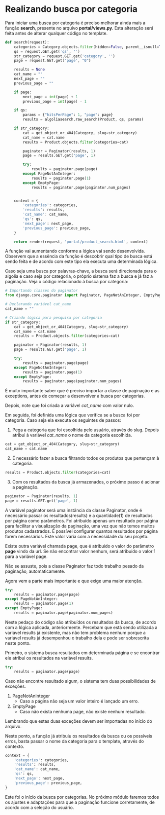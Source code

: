 # Realizando busca por categoria

Para iniciar uma busca por categoria é preciso melhorar ainda mais a função **search**, presente no arquivo **portal/views.py**. Esta alteração será feita antes de alterar qualquer código no template.

```python
def search(request):
    categories = Category.objects.filter(hidden=False, parent__isnull=True).order_by('name')
    qs = request.GET.get('qs', '')
    str_category = request.GET.get('category', '')
    page = request.GET.get('page', "0")

    results = None
    cat_name = ""
    next_page = ""
    previous_page = ""

    if page:
        next_page = int(page) + 1
        previous_page = int(page) - 1

    if qs:
        params = {"hitsPerPage": 1, "page": page}
        results = algoliasearch.raw_search(Product, qs, params)

    if str_category:
        cat = get_object_or_404(Category, slug=str_category)
        cat_name = cat.name
        results = Product.objects.filter(categories=cat)

        paginator = Paginator(results, 1)
        page = results.GET.get('page', 1)

        try:
            results = paginator.page(page)
        except PageNotAnInteger:
            results = paginator.page(1)
        except EmptyPage:
            results = paginator.page(paginator.num_pages)


    context = {
        'categories': categories,
        'results': results,
        'cat_name': cat_name,
        'qs': qs,
        'next_page': next_page,
        'previous_page': previous_page,
    }

    return render(request, 'portal/product_search.html', context)
```

A função vai aumentando conforme a lógica vai sendo desenvolvida. Observem que a essência da função é descobrir qual tipo de busca está sendo feita e de acordo com este tipo ela executa uma determinada lógica.

Caso seja uma busca por palavras-chave, a busca será direcionada para o algolia e caso seja por categoria, o próprio sistema faz a busca e já faz a paginação. Veja o código relacionado à busca por categoria:

```python
# Importando classes do paginator
from django.core.paginator import Paginator, PageNotAnInteger, EmptyPage

# Declarando variável cat_name
cat_name = ""

# Criando lógica para pesquisa por categoria
if str_category:
    cat = get_object_or_404(Category, slug=str_category)
    cat_name = cat.name
    results = Product.objects.filter(categories=cat)

    paginator = Paginator(results, 1)
    page = results.GET.get('page', 1)

    try:
        results = paginator.page(page)
    except PageNotAnInteger:
        results = paginator.page(1)
    except EmptyPage:
        results = paginator.page(paginator.num_pages)
```

É muito importante saber que é preciso importar a classe de paginação e as exceptions, antes de começar a desenvolver a busca por categorias.

Depois, note que foi criada a variável *cat_name* com valor nulo.

Em seguida, foi definida uma lógica que verifica se a busca foi por categoria. Caso seja ela executa os seguintes de passos:

1. Pega a categoria que foi escolhida pelo usuário, através do slug. Depois atribui à variável *cat_name* o nome da categoria escolhida.

```python
cat = get_object_or_404(Category, slug=str_category)
cat_name = cat.name
```

2. É necessário fazer a busca filtrando todos os produtos que pertençam à categoria.

```python
results = Product.objects.filter(categories=cat)
```

3. Com os resultados da busca já armazenados, o próximo passo é acionar a paginação.

```python
paginator = Paginator(results, 1)
page = results.GET.get('page', 1)
```

A variável paginator será uma instância da classe Paginator, onde é necessário passar os resultados(results) e a quantidade(1) de resultados por página como parâmetros. Foi atribuído apenas um resultado por página para facilitar a visualização da paginação, uma vez que não temos muitos produtos cadastrados. É possível configurar quantos resultados por página forem necessários. Este valor varia com a necessidade do seu projeto.

Existe outra variável chamada page, que é atribuído o valor do parâmetro **page** vindo da url. Se não encontrar valor nenhum, será atribuído o valor 1 para a variável page.

Não se assuste, pois a classe Paginator faz todo trabalho pesado da paginação, automaticamente.

Agora vem a parte mais importante e que exige uma maior atenção.

```python
try:
    results = paginator.page(page)
except PageNotAnInteger:
    results = paginator.page(1)
except EmptyPage:
    results = paginator.page(paginator.num_pages)
```

Neste pedaço do código são atribuídos os resultados da busca, de acordo com a lógica aplicada, anteriormente. Percebam que está sendo utilizada a variável results já existente, mas não tem problema nenhum porque a variável results já desempenhou o trabalho dela e pode ser sobrescrita neste ponto.

Primeiro, o sistema busca resultados em determinada página e se encontrar ele atribui os resultados na variável results.

```python
try:
    results = paginator.page(page)
```

Caso não encontre resultado algum, o sistema tem duas possibilidades de exceções.

1. PageNotAnInteger
	* Caso a página não seja um valor inteiro é lançado um erro.
2. EmptyPage
	* Caso não exista nenhuma page, não existe nenhum resultado.

Lembrando que estas duas exceções devem ser importadas no início do arquivo.

Neste ponto, a função já atribuiu os resultados da busca ou os possíveis erros, basta passar o nome da categoria para o template, através do contexto.

```python
context = {
    'categories': categories,
    'results': results,
    'cat_name': cat_name,
    'qs': qs,
    'next_page': next_page,
    'previous_page': previous_page,
}
```

Este foi o início da busca por categorias. No próximo módulo faremos todos os ajustes e adaptações para que a paginação funcione corretamente, de acordo com a seleção do usuário.



